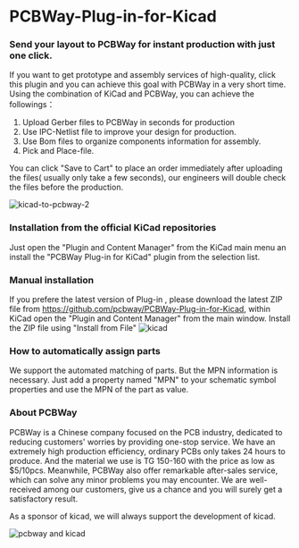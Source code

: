# PCBWay-Plug-in-for-Kicad

### Send your layout to PCBWay for instant production with just one click.

If you want to get prototype and assembly services of high-quality, click this plugin and you can achieve this goal with PCBWay in a very short time.
Using the combination of KiCad and PCBWay, you can achieve the followings：

1.	Upload Gerber files to PCBWay in seconds for production
2.	Use IPC-Netlist file to improve your design for production.
3.	Use Bom files to organize components information for assembly.
4.	Pick and Place-file.

You can click "Save to Cart"  to place an order immediately after uploading the files( usually only take a few seconds), our engineers will double check the files before the production.

![kicad-to-pcbway-2](https://user-images.githubusercontent.com/20063837/160805517-c1e80546-4672-46cb-9d0a-65d71400459d.gif)


### Installation from the official KiCad repositories
Just open the "Plugin and Content Manager" from the KiCad main menu an install the "PCBWay Plug-in for KiCad" plugin from the selection list.


### Manual installation
If you prefere the latest version of Plug-in , please download the latest ZIP file from https://github.com/pcbway/PCBWay-Plug-in-for-Kicad, within KiCad open the "Plugin and Content Manager" from the main window. Install the ZIP file using "Install from File" 
![kicad](https://user-images.githubusercontent.com/20063837/160793770-61cc231c-29a8-441b-bded-838111f75989.png)


### How to automatically assign parts

We support the automated matching of parts. But the MPN information is necessary.
Just add a property named "MPN" to your schematic symbol properties and use the MPN of the part as value.


### About PCBWay
PCBWay is a Chinese company focused on the PCB industry, dedicated to reducing customers' worries by providing one-stop service. We have an extremely high production efficiency, ordinary PCBs only takes 24 hours to produce. And the material we use is TG 150-160 with the price as low as $5/10pcs. Meanwhile, PCBWay also offer remarkable after-sales service, which can solve any minor problems you may encounter. We are well-received among our customers, give us a chance and you will surely get a satisfactory result.

As a sponsor of kicad, we will always support the development of kicad.

![pcbway and kicad](https://user-images.githubusercontent.com/20063837/160807492-241eaa2b-b97f-4cbc-9fa0-f5f96eafb018.png)




